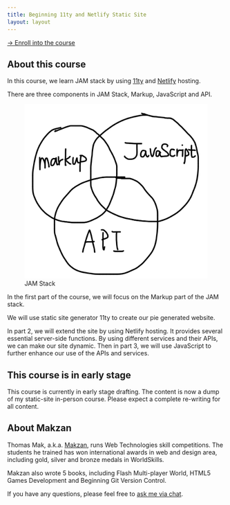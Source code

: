 ```yaml
---
title: Beginning 11ty and Netlify Static Site
layout: layout
---
```



[→ Enroll into the course](/README/)

## About this course

In this course, we learn JAM stack by using [11ty](https://11ty.dev) and [Netlify](https://netlify.com) hosting.

There are three components in JAM Stack, Markup, JavaScript and API.


<figure>
  <img src='/markup-javascript-api.png' alt='JAM stack'>
  <figcaption>JAM Stack</figcaption>
</figure>

In the first part of the course, we will focus on the Markup part of the JAM stack.

We will use static site generator 11ty to create our pie generated website.

In part 2, we will extend the site by using Netlify hosting. It provides several essential server-side functions. By using different services and their APIs, we can make our site dynamic. Then in part 3, we will use JavaScript to further enhance our use of the APIs and services.

## This course is in early stage

This course is currently in early stage drafting. The content is now a dump of my static-site in-person course. Please expect a complete re-writing for all content.

## About Makzan

Thomas Mak, a.k.a. [Makzan](https://makzan.net), runs Web Technologies skill competitions. The students he trained has won international awards in web and design area, including gold, silver and bronze medals in WorldSkills.

Makzan also wrote 5 books, including Flash Multi-player World, HTML5 Games Development and Beginning Git Version Control.

If you have any questions, please feel free to <a href="#" onclick="dashly.open()" data-turbolinks="false">ask me via chat</a>.

